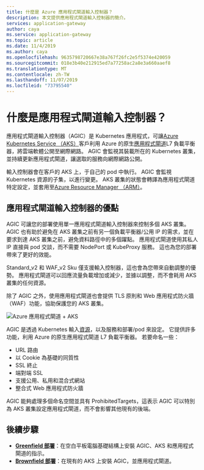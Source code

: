 ```yaml
---
title: 什麼是 Azure 應用程式閘道輸入控制器？
description: 本文提供應用程式閘道輸入控制器的簡介。
services: application-gateway
author: caya
ms.service: application-gateway
ms.topic: article
ms.date: 11/4/2019
ms.author: caya
ms.openlocfilehash: 9635798720667e38a767f26fc2e5f5374e420059
ms.sourcegitcommit: 018e3b40e212915ed7a77258ac2a8e3a660aaef8
ms.translationtype: MT
ms.contentlocale: zh-TW
ms.lasthandoff: 11/07/2019
ms.locfileid: "73795540"
---
```

# <a name="what-is-application-gateway-ingress-controller"></a>什麼是應用程式閘道輸入控制器？
應用程式閘道輸入控制器（AGIC）是 Kubernetes 應用程式，可讓[Azure Kubernetes Service （AKS）](https://azure.microsoft.com/services/kubernetes-service/)客戶利用 Azure 的原生[應用程式閘道](https://azure.microsoft.com/services/application-gateway/)L7 負載平衡器，將雲端軟體公開至網際網路。 AGIC 會監視其裝載所在的 Kubernetes 叢集，並持續更新應用程式閘道，讓選取的服務向網際網路公開。

輸入控制器會在客戶的 AKS 上，于自己的 pod 中執行。 AGIC 會監視 Kubernetes 資源的子集，以進行變更。 AKS 叢集的狀態會轉譯為應用程式閘道特定設定，並套用至[Azure Resource Manager （ARM）](https://docs.microsoft.com/azure/azure-resource-manager/resource-group-overview)。

## <a name="benefits-of-application-gateway-ingress-controller"></a>應用程式閘道輸入控制器的優點
AGIC 可讓您的部署使用單一應用程式閘道輸入控制器來控制多個 AKS 叢集。 AGIC 也有助於避免在 AKS 叢集之前有另一個負載平衡器/公用 IP 的需求，並在要求到達 AKS 叢集之前，避免資料路徑中的多個躍點。 應用程式閘道使用其私人 IP 直接與 pod 交談，而不需要 NodePort 或 KubeProxy 服務。 這也為您的部署帶來了更好的效能。

Standard_v2 和 WAF_v2 Sku 僅支援輸入控制器，這也會為您帶來自動調整的優勢。 應用程式閘道可以回應流量負載增加或減少，並據以調整，而不會耗用 AKS 叢集的任何資源。

除了 AGIC 之外，使用應用程式閘道也會提供 TLS 原則和 Web 應用程式防火牆（WAF）功能，協助保護您的 AKS 叢集。

![Azure 應用程式閘道 + AKS](./media/application-gateway-ingress-controller-overview/architecture.png)

AGIC 是透過 Kubernetes 輸入[資源](http://kubernetes.io/docs/user-guide/ingress/)，以及服務和部署/pod 來設定。 它提供許多功能，利用 Azure 的原生應用程式閘道 L7 負載平衡器。 若要命名一些：
  - URL 路由
  - 以 Cookie 為基礎的同質性
  - SSL 終止
  - 端對端 SSL
  - 支援公用、私用和混合式網站
  - 整合式 Web 應用程式防火牆

AGIC 能夠處理多個命名空間並具有 ProhibitedTargets，這表示 AGIC 可以特別為 AKS 叢集設定應用程式閘道，而不會影響其他現有的後端。 

## <a name="next-steps"></a>後續步驟

- [**Greenfield 部署**](ingress-controller-install-new.md)：在空白平板電腦基礎結構上安裝 AGIC、AKS 和應用程式閘道的指示。
- [**Brownfield 部署**](ingress-controller-install-existing.md)：在現有的 AKS 上安裝 AGIC，並應用程式閘道。

